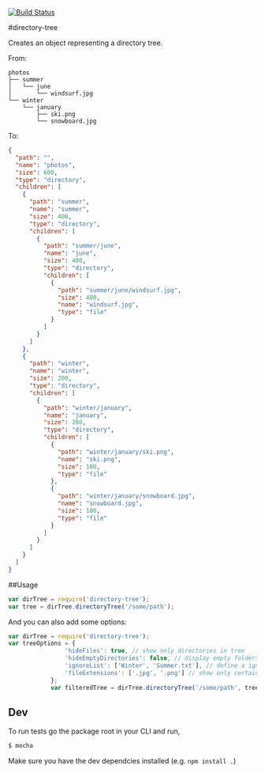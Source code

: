 [![Build Status](https://travis-ci.org/Meistercoach83/node-directory-tree.svg)](https://travis-ci.org/Meistercoach83/node-directory-tree)

#directory-tree

Creates an object representing a directory tree.

From:

```
photos
├── summer
│   └── june
│       └── windsurf.jpg
└── winter
    └── january
        ├── ski.png
        └── snowboard.jpg
```

To:

```json
{
  "path": "",
  "name": "photos",
  "size": 600,
  "type": "directory",
  "children": [
    {
      "path": "summer",
      "name": "summer",
      "size": 400,
      "type": "directory",
      "children": [
        {
          "path": "summer/june",
          "name": "june",
          "size": 400,
          "type": "directory",
          "children": [
            {
              "path": "summer/june/windsurf.jpg",
              "size": 400,
              "name": "windsurf.jpg",
              "type": "file"
            }
          ]
        }
      ]
    },
    {
      "path": "winter",
      "name": "winter",
      "size": 200,
      "type": "directory",
      "children": [
        {
          "path": "winter/january",
          "name": "january",
          "size": 200,
          "type": "directory",
          "children": [
            {
              "path": "winter/january/ski.png",
              "name": "ski.png",
              "size": 100,
              "type": "file"
            },
            {
              "path": "winter/january/snowboard.jpg",
              "name": "snowboard.jpg",
              "size": 100,
              "type": "file"
            }
          ]
        }
      ]
    }
  ]
}
```

##Usage

```javascript
var dirTree = require('directory-tree');
var tree = dirTree.directoryTree('/some/path');
```

And you can also add some options:

```javascript
var dirTree = require('directory-tree');
var treeOptions = {
                'hideFiles': true, // show only directories in tree
                'hideEmptyDirectories': false, // display empty folders
                'ignoreList': ['Winter', 'Summer.txt'], // define a ignoreList of files / directories
                'fileExtensions': ['.jpg', '.png'] // show only certain fileExtensions
            };
            var filteredTree = dirTree.directoryTree('/some/path', treeOptions);
```


## Dev

To run tests go the package root in your CLI and run,

```bash
$ mocha
```

Make sure you have the dev dependcies installed (e.g. `npm install .`)
